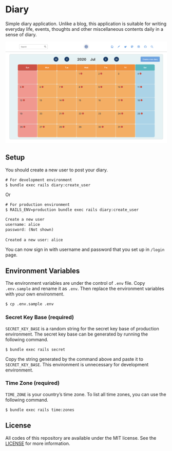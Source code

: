 # Diary
Simple diary application. Unlike a blog, this application is suitable for writing everyday life, events, thoughts and other miscellaneous contents daily in a sense of diary.

![Diary](./diary.png)

## Setup
You should create a new user to post your diary.

```
# For development environment
$ bundle exec rails diary:create_user
```
Or
```
# For production environment
$ RAILS_ENV=production bundle exec rails diary:create_user
```
```
Create a new user
username: alice
password: (Not shown)

Created a new user: alice
```

You can now sign in with username and password that you set up in `/login` page.

## Environment Variables
The environment variables are under the control of `.env` file. Copy `.env.sample` and rename it as `.env`. Then replace the environment variables with your own environment.

```bash
$ cp .env.sample .env
```

### Secret Key Base (required)
`SECRET_KEY_BASE` is a random string for the secret key base of production environment. The secret key base can be generated by running the following command.

```
$ bundle exec rails secret
```

Copy the string generated by the command above and paste it to `SECRET_KEY_BASE`. This environment is unnecessary for development environment.

### Time Zone (required)
`TIME_ZONE` is your country’s time zone. To list all time zones, you can use the following command.

```
$ bundle exec rails time:zones
```

## License
All codes of this repository are available under the MIT license. See the [LICENSE](https://github.com/noraworld/diary.noraworld.jp/blob/master/LICENSE) for more information.
